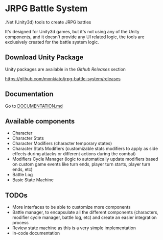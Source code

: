 # JRPG Battle System

.Net (Unity3d) tools to create JRPG battles

It's designed for Unity3d games, but it's not using any of the Unity components, and it doesn't provide any UI related logic, the tools are exclusively created for the battle system logic.

## Download Unity Package

Unity packages are available in the *Github Releases* section

https://github.com/monkiato/jrpg-battle-system/releases

## Documentation

Go to [DOCUMENTATION.md](DOCUMENTATION.md)

## Available components

* Character
* Character Stats
* Character Modifiers (character temporary states)
* Character Stats Modifiers (customizable stats modifiers to apply as side effects during attacks or different actions during the combat)
* Modifiers Cycle Manager (logic to automatically update modifiers based on custom game events like turn ends, player turn starts, player turn ends, etc)
* Battle Log
* Basic State Machine


## TODOs

* More interfaces to be able to customize more components
* Battle manager, to encapsulate all the different components (characters, modifier cycle manager, battle log, etc) and create an easier integration process
* Review state machine as this is a very simple implementation
* In-code documentation
